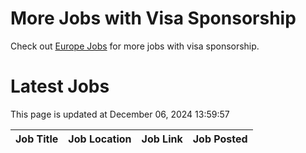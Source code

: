 # More Jobs with Visa Sponsorship

Check out [Europe Jobs](https://github.com/sureshparimi/europejobs#latest-jobs) for more jobs with visa sponsorship.

# Latest Jobs

This page is updated at December 06, 2024 13:59:57

| Job Title | Job Location | Job Link | Job Posted |
| --- | --- | --- | --- |
